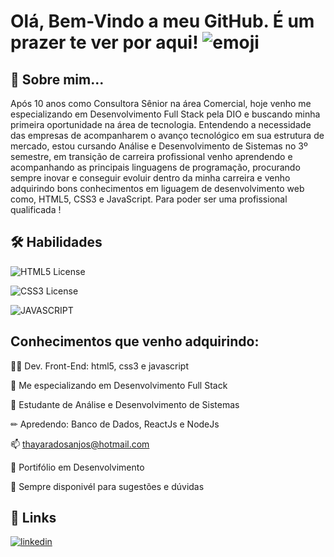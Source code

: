 
# Olá, Bem-Vindo a meu GitHub. É um prazer te ver por aqui! ![emoji](https://camo.githubusercontent.com/8dd1044426df54e4ae42f9df9d1957f058c02333f8776e66dc6d371a442529af/68747470733a2f2f656d6f6a69732e736c61636b6d6f6a69732e636f6d2f656d6f6a69732f696d616765732f313539333535353338392f393537392f626c6f625f657863697465642e6769663f31353933353535333839)

## 🚀 Sobre mim...
Após 10 anos como Consultora Sênior na área Comercial, hoje venho me especializando em Desenvolvimento Full Stack pela DIO e buscando minha primeira oportunidade na área de tecnologia. 
Entendendo a necessidade das empresas de acompanharem o avanço tecnológico em sua estrutura de mercado, estou cursando Análise e Desenvolvimento de Sistemas no 3º semestre, em transição de carreira profissional venho aprendendo e acompanhando as principais linguagens de programação, procurando sempre inovar e conseguir evoluir dentro da minha carreira e venho adquirindo bons conhecimentos em liguagem de desenvolvimento web como,  HTML5, CSS3 e JavaScript.
Para poder ser uma profissional qualificada !


## 🛠 Habilidades
![HTML5 License](https://img.shields.io/badge/HTML5-E34F26?style=for-the-badge&logo=html5&logoColor=white)

![CSS3 License](https://img.shields.io/badge/CSS3-1572B6?style=for-the-badge&logo=css3&logoColor=white)

![JAVASCRIPT](https://img.shields.io/badge/JavaScript-F7DF1E?style=for-the-badge&logo=javascript&logoColor=black)


## Conhecimentos que venho adquirindo:
👩‍💻 Dev. Front-End: html5, css3 e javascript

🧠 Me especializando em Desenvolvimento Full Stack

📖 Estudante de Análise e Desenvolvimento de Sistemas

✏ Apredendo: Banco de Dados, ReactJs e NodeJs

📫 thayaradosanjos@hotmail.com

🔧 Portifólio em Desenvolvimento

🤔 Sempre disponivél para sugestões e dúvidas




## 🔗 Links

[![linkedin](https://img.shields.io/badge/linkedin-0A66C2?style=for-the-badge&logo=linkedin&logoColor=white)](https://www.linkedin.com/in/thayara-dos-anjos-156a6b212/)
